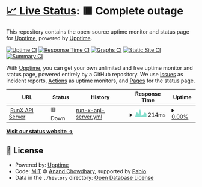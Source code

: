 # [📈 Live Status](https://upptime.github.io/upptime): <!--live status--> **🟥 Complete outage**

This repository contains the open-source uptime monitor and status page for [Upptime](https://upptime.js.org), powered by [Upptime](https://github.com/upptime/upptime).

[![Uptime CI](https://github.com/alanjames00/upptime/workflows/Uptime%20CI/badge.svg)](https://github.com/alanjames00/upptime/actions?query=workflow%3A%22Uptime+CI%22)
[![Response Time CI](https://github.com/alanjames00/upptime/workflows/Response%20Time%20CI/badge.svg)](https://github.com/alanjames00/upptime/actions?query=workflow%3A%22Response+Time+CI%22)
[![Graphs CI](https://github.com/alanjames00/upptime/workflows/Graphs%20CI/badge.svg)](https://github.com/alanjames00/upptime/actions?query=workflow%3A%22Graphs+CI%22)
[![Static Site CI](https://github.com/alanjames00/upptime/workflows/Static%20Site%20CI/badge.svg)](https://github.com/alanjames00/upptime/actions?query=workflow%3A%22Static+Site+CI%22)
[![Summary CI](https://github.com/alanjames00/upptime/workflows/Summary%20CI/badge.svg)](https://github.com/alanjames00/upptime/actions?query=workflow%3A%22Summary+CI%22)

With [Upptime](https://upptime.js.org), you can get your own unlimited and free uptime monitor and status page, powered entirely by a GitHub repository. We use [Issues](https://github.com/upptime/upptime/issues) as incident reports, [Actions](https://github.com/alanjames00/upptime/actions) as uptime monitors, and [Pages](https://upptime.github.io/upptime) for the status page.

<!--start: status pages-->
<!-- This summary is generated by Upptime (https://github.com/upptime/upptime) -->
<!-- Do not edit this manually, your changes will be overwritten -->
<!-- prettier-ignore -->
| URL | Status | History | Response Time | Uptime |
| --- | ------ | ------- | ------------- | ------ |
| <img alt="" src="https://icons.duckduckgo.com/ip3/runx.alanj.live.ico" height="13"> [RunX API Server](https://runx.alanj.live/api/health) | 🟥 Down | [run-x-api-server.yml](https://github.com/alanJames00/upptime/commits/HEAD/history/run-x-api-server.yml) | <details><summary><img alt="Response time graph" src="./graphs/run-x-api-server/response-time-week.png" height="20"> 214ms</summary><br><a href="https://alanjames00.github.io/upptime/history/run-x-api-server"><img alt="Response time 205" src="https://img.shields.io/endpoint?url=https%3A%2F%2Fraw.githubusercontent.com%2FalanJames00%2Fupptime%2FHEAD%2Fapi%2Frun-x-api-server%2Fresponse-time.json"></a><br><a href="https://alanjames00.github.io/upptime/history/run-x-api-server"><img alt="24-hour response time 184" src="https://img.shields.io/endpoint?url=https%3A%2F%2Fraw.githubusercontent.com%2FalanJames00%2Fupptime%2FHEAD%2Fapi%2Frun-x-api-server%2Fresponse-time-day.json"></a><br><a href="https://alanjames00.github.io/upptime/history/run-x-api-server"><img alt="7-day response time 214" src="https://img.shields.io/endpoint?url=https%3A%2F%2Fraw.githubusercontent.com%2FalanJames00%2Fupptime%2FHEAD%2Fapi%2Frun-x-api-server%2Fresponse-time-week.json"></a><br><a href="https://alanjames00.github.io/upptime/history/run-x-api-server"><img alt="30-day response time 205" src="https://img.shields.io/endpoint?url=https%3A%2F%2Fraw.githubusercontent.com%2FalanJames00%2Fupptime%2FHEAD%2Fapi%2Frun-x-api-server%2Fresponse-time-month.json"></a><br><a href="https://alanjames00.github.io/upptime/history/run-x-api-server"><img alt="1-year response time 205" src="https://img.shields.io/endpoint?url=https%3A%2F%2Fraw.githubusercontent.com%2FalanJames00%2Fupptime%2FHEAD%2Fapi%2Frun-x-api-server%2Fresponse-time-year.json"></a></details> | <details><summary><a href="https://alanjames00.github.io/upptime/history/run-x-api-server">0.00%</a></summary><a href="https://alanjames00.github.io/upptime/history/run-x-api-server"><img alt="All-time uptime 0.00%" src="https://img.shields.io/endpoint?url=https%3A%2F%2Fraw.githubusercontent.com%2FalanJames00%2Fupptime%2FHEAD%2Fapi%2Frun-x-api-server%2Fuptime.json"></a><br><a href="https://alanjames00.github.io/upptime/history/run-x-api-server"><img alt="24-hour uptime 0.00%" src="https://img.shields.io/endpoint?url=https%3A%2F%2Fraw.githubusercontent.com%2FalanJames00%2Fupptime%2FHEAD%2Fapi%2Frun-x-api-server%2Fuptime-day.json"></a><br><a href="https://alanjames00.github.io/upptime/history/run-x-api-server"><img alt="7-day uptime 0.00%" src="https://img.shields.io/endpoint?url=https%3A%2F%2Fraw.githubusercontent.com%2FalanJames00%2Fupptime%2FHEAD%2Fapi%2Frun-x-api-server%2Fuptime-week.json"></a><br><a href="https://alanjames00.github.io/upptime/history/run-x-api-server"><img alt="30-day uptime 0.00%" src="https://img.shields.io/endpoint?url=https%3A%2F%2Fraw.githubusercontent.com%2FalanJames00%2Fupptime%2FHEAD%2Fapi%2Frun-x-api-server%2Fuptime-month.json"></a><br><a href="https://alanjames00.github.io/upptime/history/run-x-api-server"><img alt="1-year uptime 0.00%" src="https://img.shields.io/endpoint?url=https%3A%2F%2Fraw.githubusercontent.com%2FalanJames00%2Fupptime%2FHEAD%2Fapi%2Frun-x-api-server%2Fuptime-year.json"></a></details>

<!--end: status pages-->

[**Visit our status website →**](https://upptime.github.io/upptime)

## 📄 License

- Powered by: [Upptime](https://github.com/upptime/upptime)
- Code: [MIT](./LICENSE) © [Anand Chowdhary](https://anandchowdhary.com), supported by [Pabio](https://pabio.com)
- Data in the `./history` directory: [Open Database License](https://opendatacommons.org/licenses/odbl/1-0/)
